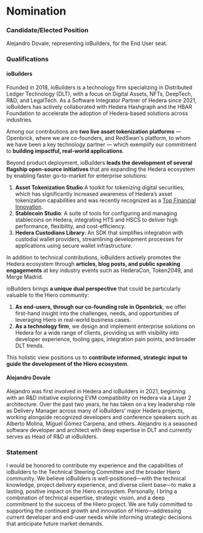 # Nomination

### Candidate/Elected Position

Alejandro Dovale, representing ioBuilders, for the End User seat.

### Qualifications
#### ioBuilders
Founded in 2018, ioBuilders is a technology firm specializing in Distributed Ledger Technology (DLT), with a focus on Digital Assets, NFTs, DeepTech, R&D, and LegalTech. As a Software Integrator Partner of Hedera since 2021, ioBuilders has actively collaborated with Hedera Hashgraph and the HBAR Foundation to accelerate the adoption of Hedera-based solutions across industries.

Among our contributions are **two live asset tokenization platforms** — Openbrick, where we are co-founders, and RedSwan's platform, to whom we have been a key technology partner — which exemplify our commitment to **building impactful, real-world applications**.

Beyond product deployment, ioBuilders **leads the development of several flagship open-source initiatives** that are expanding the Hedera ecosystem by enabling faster go-to-market for enterprise solutions:

1. **Asset Tokenization Studio**:A toolkit for tokenizing digital securities, which has significantly increased awareness of Hedera’s asset tokenization capabilities and was recently recognized as a [Top Financial Innovation](https://x.com/hedera/status/1910347561593954659).
2. **Stablecoin Studio**: A suite of tools for configuring and managing stablecoins on Hedera, integrating HTS and HSCS to deliver high performance, flexibility, and cost-efficiency.
3. **Hedera Custodians Library**: An SDK that simplifies integration with custodial wallet providers, streamlining development processes for applications using secure wallet infrastructure.

In addition to technical contributions, ioBuilders actively promotes the Hedera ecosystem through **articles, blog posts, and public speaking engagements** at key industry events such as HederaCon, Token2049, and Merge Madrid.

ioBuilders brings **a unique dual perspective** that could be particularly valuable to the Hiero community:

1. **As end-users, through our co-founding role in Openbrick**, we offer first-hand insight into the challenges, needs, and opportunities of leveraging Hiero in real-world business cases.
2. **As a technology firm**, we design and implement enterprise solutions on Hedera for a wide range of clients, providing us with visibility into developer experience, tooling gaps, integration pain points, and broader DLT trends.

This holistic view positions us to **contribute informed, strategic input to guide the development of the Hiero ecosystem**.

#### Alejandro Dovale

Alejandro was first involved in Hedera and ioBuilders in 2021, beginning with an R&D initiative exploring EVM compatibility on Hedera via a Layer 2 architecture.
Over the past two years, he has taken on a key leadership role as Delivery Manager across many of ioBuilders’ major Hedera projects, working alongside recognized developers and conference speakers such as Alberto Molina, Miguel Gómez Carpena, and others.
Alejandro is a seasoned software developer and architect with deep expertise in DLT and currently serves as Head of R&D at ioBuilders.

### Statement

I would be honored to contribute my experience and the capabilities of ioBuilders to the Technical Steering Committee and the broader Hiero community.
We believe ioBuilders is well-positioned—with the technical knowledge, project delivery experience, and diverse client base—to make a lasting, positive impact on the Hiero ecosystem.
Personally, I bring a combination of technical expertise, strategic vision, and a deep commitment to the success of the Hiero project.
We are fully committed to supporting the continued growth and innovation of Hiero—addressing current developer and end-user needs while informing strategic decisions that anticipate future market demands.

